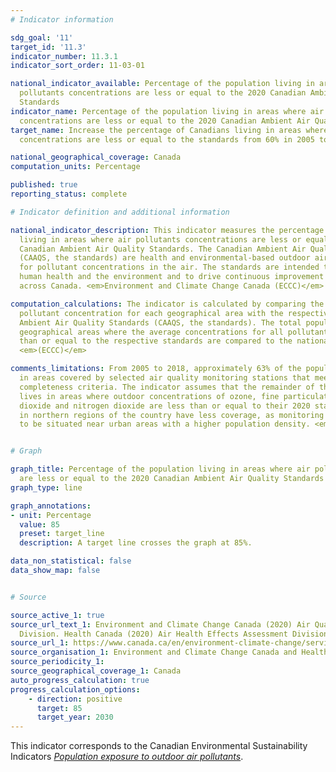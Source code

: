 ```yaml
---
# Indicator information

sdg_goal: '11'
target_id: '11.3'
indicator_number: 11.3.1
indicator_sort_order: 11-03-01

national_indicator_available: Percentage of the population living in areas where air
  pollutants concentrations are less or equal to the 2020 Canadian Ambient Air Quality
  Standards
indicator_name: Percentage of the population living in areas where air pollutants
  concentrations are less or equal to the 2020 Canadian Ambient Air Quality Standards
target_name: Increase the percentage of Canadians living in areas where air pollutants
  concentrations are less or equal to the standards from 60% in 2005 to 85% in 2030

national_geographical_coverage: Canada
computation_units: Percentage

published: true
reporting_status: complete

# Indicator definition and additional information

national_indicator_description: This indicator measures the percentage of the population
  living in areas where air pollutants concentrations are less or equal to the 2020
  Canadian Ambient Air Quality Standards. The Canadian Ambient Air Quality Standards
  (CAAQS, the standards) are health and environmental-based outdoor air quality objectives
  for pollutant concentrations in the air. The standards are intended to further protect
  human health and the environment and to drive continuous improvement in air quality
  across Canada. <em>Environment and Climate Change Canada (ECCC)</em>

computation_calculations: The indicator is calculated by comparing the spatially averaged
  pollutant concentration for each geographical area with the respective 2020 Canadian
  Ambient Air Quality Standards (CAAQS, the standards). The total population of all
  geographical areas where the average concentrations for all pollutants are less
  than or equal to the respective standards are compared to the national population.
  <em>(ECCC)</em>

comments_limitations: From 2005 to 2018, approximately 63% of the population lived
  in areas covered by selected air quality monitoring stations that meet the data
  completeness criteria. The indicator assumes that the remainder of the population
  lives in areas where outdoor concentrations of ozone, fine particulate matter, sulphur
  dioxide and nitrogen dioxide are less than or equal to their 2020 standards. Populations
  in northern regions of the country have less coverage, as monitoring stations tend
  to be situated near urban areas with a higher population density. <em>(ECCC)</em>


# Graph

graph_title: Percentage of the population living in areas where air pollutants concentrations
  are less or equal to the 2020 Canadian Ambient Air Quality Standards
graph_type: line

graph_annotations:
- unit: Percentage
  value: 85
  preset: target_line
  description: A target line crosses the graph at 85%.

data_non_statistical: false
data_show_map: false


# Source

source_active_1: true
source_url_text_1: Environment and Climate Change Canada (2020) Air Quality Research
  Division. Health Canada (2020) Air Health Effects Assessment Division
source_url_1: https://www.canada.ca/en/environment-climate-change/services/environmental-indicators/population-exposure-outdoor-air-pollutants.html
source_organisation_1: Environment and Climate Change Canada and Health Canada
source_periodicity_1:
source_geographical_coverage_1: Canada
auto_progress_calculation: true
progress_calculation_options:
    - direction: positive
      target: 85
      target_year: 2030
---
```

This indicator corresponds to the Canadian Environmental Sustainability Indicators <a href="https://www.canada.ca/en/environment-climate-change/services/environmental-indicators/population-exposure-outdoor-air-pollutants.html"> <em>Population exposure to outdoor air pollutants</em></a>.
